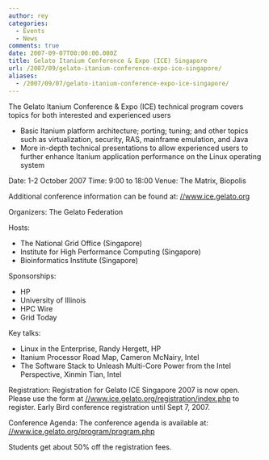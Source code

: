 ```yaml
---
author: rey
categories:
  - Events
  - News
comments: true
date: 2007-09-07T00:00:00.000Z
title: Gelato Itanium Conference & Expo (ICE) Singapore
url: /2007/09/gelato-itanium-conference-expo-ice-singapore/
aliases:
  - /2007/09/07/gelato-itanium-conference-expo-ice-singapore/
---
```


The Gelato Itanium Conference &amp; Expo (ICE) technical program covers topics
for both interested and experienced users

- Basic Itanium platform architecture; porting; tuning; and other topics
such as virtualization, security, RAS, mainframe emulation, and Java
- More in-depth technical presentations to allow experienced users to
further enhance Itanium application performance on the Linux operating
system

Date: 1-2 October 2007
Time: 9:00 to 18:00
Venue: The Matrix, Biopolis

Additional conference information can be found at: <a href="//www.ice.gelato.org/" target="_blank">//www.ice.gelato.org</a>

Organizers: The Gelato Federation

Hosts:
- The National Grid Office (Singapore)
- Institute for High Performance Computing (Singapore)
- Bioinformatics Institute (Singapore)

Sponsorships:
- HP
- University of Illinois
- HPC Wire
- Grid Today

Key talks:
- Linux in the Enterprise, Randy Hergett, HP
- Itanium Processor Road Map, Cameron McNairy, Intel
- The Software Stack to Unleash Multi-Core Power from the Intel Perspective,
Xinmin Tian, Intel

Registration:
Registration for Gelato ICE Singapore 2007 is now open. Please use the form
at <a href="//www.ice.gelato.org/registration/index.php" target="_blank">//www.ice.gelato.org/registration/index.php</a> to register. Early Bird
conference registration until Sept 7, 2007.

Conference Agenda:
The conference agenda is available at:
<a href="//www.ice.gelato.org/program/program.php" target="_blank">//www.ice.gelato.org/program/program.php</a>

Students get about 50% off the registration fees.

